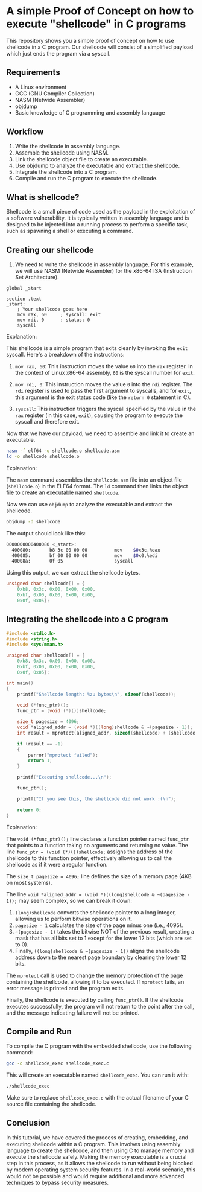 # A simple Proof of Concept on how to execute "shellcode" in C programs

This repository shows you a simple proof of concept on how to use shellcode in a C program.
Our shellcode will consist of a simplified payload which just ends the program via a syscall.

## Requirements

- A Linux environment
- GCC (GNU Compiler Collection)
- NASM (Netwide Assembler)
- objdump
- Basic knowledge of C programming and assembly language

## Workflow

1. Write the shellcode in assembly language.
2. Assemble the shellcode using NASM.
3. Link the shellcode object file to create an executable.
4. Use objdump to analyze the executable and extract the shellcode.
5. Integrate the shellcode into a C program.
6. Compile and run the C program to execute the shellcode.

## What is shellcode?

Shellcode is a small piece of code used as the payload in the exploitation of a software vulnerability. It is typically written in assembly language and is designed to be injected into a running process to perform a specific task, such as spawning a shell or executing a command.

## Creating our shellcode

1. We need to write the shellcode in assembly language. For this example, we will use NASM (Netwide Assembler) for the x86-64 ISA (Instruction Set Architecture).

```assembly
global _start

section .text
_start:
    ; Your shellcode goes here
    mov rax, 60     ; syscall: exit
    mov rdi, 0      ; status: 0
    syscall
```

Explanation:

This shellcode is a simple program that exits cleanly by invoking the `exit` syscall. Here's a breakdown of the instructions:

1. `mov rax, 60`: This instruction moves the value `60` into the `rax` register. In the context of Linux x86-64 assembly, `60` is the syscall number for `exit`.

2. `mov rdi, 0`: This instruction moves the value `0` into the `rdi` register. The `rdi` register is used to pass the first argument to syscalls, and for `exit`, this argument is the exit status code (like the `return 0` statement in C).

3. `syscall`: This instruction triggers the syscall specified by the value in the `rax` register (in this case, `exit`), causing the program to execute the syscall and therefore exit.

Now that we have our payload, we need to assemble and link it to create an executable.

```bash
nasm -f elf64 -o shellcode.o shellcode.asm
ld -o shellcode shellcode.o
```

Explanation:

The `nasm` command assembles the `shellcode.asm` file into an object file (`shellcode.o`) in the ELF64 format. The `ld` command then links the object file to create an executable named `shellcode`.

Now we can use `objdump` to analyze the executable and extract the shellcode.

```bash
objdump -d shellcode
```

The output should look like this:

```bash
0000000000400080 <_start>:
  400080:       b8 3c 00 00 00          mov    $0x3c,%eax
  400085:       bf 00 00 00 00          mov    $0x0,%edi
  40008a:       0f 05                   syscall
```

Using this output, we can extract the shellcode bytes.

```c
unsigned char shellcode[] = {
    0xb8, 0x3c, 0x00, 0x00, 0x00,
    0xbf, 0x00, 0x00, 0x00, 0x00,
    0x0f, 0x05};
```

## Integrating the shellcode into a C program

```c
#include <stdio.h>
#include <string.h>
#include <sys/mman.h>

unsigned char shellcode[] = {
    0xb8, 0x3c, 0x00, 0x00, 0x00,
    0xbf, 0x00, 0x00, 0x00, 0x00,
    0x0f, 0x05};

int main()
{
    printf("Shellcode length: %zu bytes\n", sizeof(shellcode));

    void (*func_ptr)();
    func_ptr = (void (*)())shellcode;

    size_t pagesize = 4096;
    void *aligned_addr = (void *)((long)shellcode & ~(pagesize - 1));
    int result = mprotect(aligned_addr, sizeof(shellcode) + (shellcode - (unsigned char *)aligned_addr), PROT_READ | PROT_WRITE | PROT_EXEC);

    if (result == -1)
    {
        perror("mprotect failed");
        return 1;
    }

    printf("Executing shellcode...\n");

    func_ptr();

    printf("If you see this, the shellcode did not work :(\n");

    return 0;
}
```

Explanation:

The `void (*func_ptr)();` line declares a function pointer named `func_ptr` that points to a function taking no arguments and returning no value. The line `func_ptr = (void (*)())shellcode;` assigns the address of the shellcode to this function pointer, effectively allowing us to call the shellcode as if it were a regular function.

The `size_t pagesize = 4096;` line defines the size of a memory page (4KB on most systems).

The line `void *aligned_addr = (void *)((long)shellcode & ~(pagesize - 1));` may seem complex, so we can break it down:

1. `(long)shellcode` converts the shellcode pointer to a long integer, allowing us to perform bitwise operations on it.
2. `pagesize - 1` calculates the size of the page minus one (i.e., 4095).
3. `~(pagesize - 1)` takes the bitwise NOT of the previous result, creating a mask that has all bits set to 1 except for the lower 12 bits (which are set to 0).
4. Finally, `((long)shellcode & ~(pagesize - 1))` aligns the shellcode address down to the nearest page boundary by clearing the lower 12 bits.

The `mprotect` call is used to change the memory protection of the page containing the shellcode, allowing it to be executed. If `mprotect` fails, an error message is printed and the program exits.

Finally, the shellcode is executed by calling `func_ptr()`. If the shellcode executes successfully, the program will not return to the point after the call, and the message indicating failure will not be printed.

## Compile and Run

To compile the C program with the embedded shellcode, use the following command:

```bash
gcc -o shellcode_exec shellcode_exec.c
```

This will create an executable named `shellcode_exec`. You can run it with:

```bash
./shellcode_exec
```

Make sure to replace `shellcode_exec.c` with the actual filename of your C source file containing the shellcode.

## Conclusion

In this tutorial, we have covered the process of creating, embedding, and executing shellcode within a C program. This involves using assembly language to create the shellcode, and then using C to manage memory and execute the shellcode safely. Making the memory executable is a crucial step in this process, as it allows the shellcode to run without being blocked by modern operating system security features. In a real-world scenario, this would not be possible and would require additional and more advanced techniques to bypass security measures.
